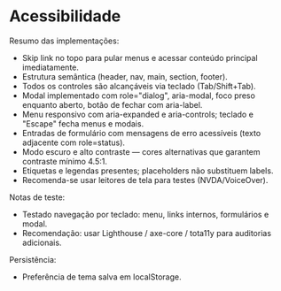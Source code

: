 # Acessibilidade

Resumo das implementações:
- Skip link no topo para pular menus e acessar conteúdo principal imediatamente.
- Estrutura semântica (header, nav, main, section, footer).
- Todos os controles são alcançáveis via teclado (Tab/Shift+Tab).
- Modal implementado com role="dialog", aria-modal, foco preso enquanto aberto, botão de fechar com aria-label.
- Menu responsivo com aria-expanded e aria-controls; teclado e "Escape" fecha menus e modais.
- Entradas de formulário com mensagens de erro acessíveis (texto adjacente com role=status).
- Modo escuro e alto contraste — cores alternativas que garantem contraste mínimo 4.5:1.
- Etiquetas e legendas presentes; placeholders não substituem labels.
- Recomenda-se usar leitores de tela para testes (NVDA/VoiceOver).

Notas de teste:
- Testado navegação por teclado: menu, links internos, formulários e modal.
- Recomendação: usar Lighthouse / axe-core / tota11y para auditorias adicionais.

Persistência:
- Preferência de tema salva em localStorage.